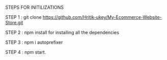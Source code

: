 STEPS FOR INITILIZATIONS

STEP 1 : git clone https://github.com/Hritik-ukey/My-Ecommerce-Website-Store.git




STEP 2 : npm install for installing all the dependencies 




STEP 3 : npm i autoprefixer



STEP 4 : npm start.
 
